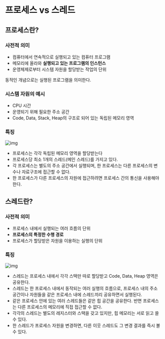 # 프로세스 vs 스레드

## 프로세스란?

### 사전적 의미

- 컴퓨터에서 연속적으로 실행되고 있는 컴퓨터 프로그램
- 메모리에 올라와 **실행되고 있는 프로그램의 인스턴스**
- 운영체제로부터 시스템 자원을 할당받는 작업의 단위

동적인 개념으로는 실행된 프로그램을 의미한다.

### 시스템 자원의 예시

- CPU 시간
- 운영되기 위해 필요한 주소 공간
- Code, Data, Stack, Heap의 구조로 되어 있는 독립된 메모리 영역

### 특징

![img](https://gmlwjd9405.github.io/images/os-process-and-thread/process.png)

- 프로세스는 각각 독립된 메모리 영역을 할당받는다
- 프로세스당 최소 1개의 스레드(메인 스레드)를 가지고 있다.
- 각 프로세스는 별도의 주소 공간에서 실행되며, 한 프로세스는 다른 프로세스의 변수나 자료구조에 접근할 수 없다.
- 한 프로세스가 다른 프로세스의 자원에 접근하려면 프로세스 간의 통신을 사용해야 한다.



## 스레드란?

### 사전적 의미

- 프로세스 내에서 실행되는 여러 흐름의 단위
- **프로세스의 특정한 수행 경로**
- 프로세스가 할당받은 자원을 이용하는 실행의 단위

### 특징

![img](https://gmlwjd9405.github.io/images/os-process-and-thread/thread.png)

- 스레드는 프로세스 내에서 각각 스택만 따로 할당받고 Code, Data, Heap 영역은 공유한다.
- 스레드는 한 프로세스 내에서 동작되는 여러 실행의 흐름으로, 프로세스 내의 주소 공간이나 자원들을 같은 프로세스 내에 스레드끼리 공유하면서 실행된다.
- 같은 프로세스 안에 있는 여러 스레드들은 같은 힙 공간을 공유한다. 반면 프로세스는 다른 프로세스의 메모리에 직접 접근할 수 없다.
- 각각의 스레드는 별도의 레지스터와 스택을 갖고 있지만, 힙 메모리는 서로 읽고 쓸 수 있다.
- 한 스레드가 프로세스 자원을 변경하면, 다른 이웃 스레드도 그 변경 결과를 즉시 볼 수 있다.